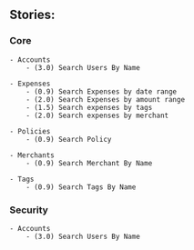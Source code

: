 ## Stories: ##

### Core ###
	- Accounts
		- (3.0) Search Users By Name 

	- Expenses 
		- (0.9) Search Expenses by date range 
		- (2.0) Search Expenses by amount range 
		- (1.5) Search expenses by tags 
		- (2.0) Search expenses by merchant 
	
	- Policies
		- (0.9) Search Policy 

	- Merchants
		- (0.9) Search Merchant By Name 

	- Tags
		- (0.9) Search Tags By Name

### Security ###
	- Accounts
		- (3.0) Search Users By Name 
	


